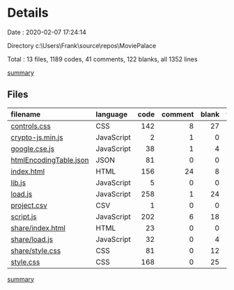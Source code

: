 # Details

Date : 2020-02-07 17:24:14

Directory c:\Users\Frank\source\repos\MoviePalace

Total : 13 files,  1189 codes, 41 comments, 122 blanks, all 1352 lines

[summary](results.md)

## Files
| filename | language | code | comment | blank | total |
| :--- | :--- | ---: | ---: | ---: | ---: |
| [controls.css](/controls.css) | CSS | 142 | 8 | 27 | 177 |
| [crypto-js.min.js](/crypto-js.min.js) | JavaScript | 2 | 1 | 0 | 3 |
| [google.cse.js](/google.cse.js) | JavaScript | 38 | 1 | 4 | 43 |
| [htmlEncodingTable.json](/htmlEncodingTable.json) | JSON | 81 | 0 | 0 | 81 |
| [index.html](/index.html) | HTML | 156 | 24 | 8 | 188 |
| [lib.js](/lib.js) | JavaScript | 5 | 0 | 0 | 5 |
| [load.js](/load.js) | JavaScript | 258 | 1 | 24 | 283 |
| [project.csv](/project.csv) | CSV | 1 | 0 | 0 | 1 |
| [script.js](/script.js) | JavaScript | 202 | 6 | 18 | 226 |
| [share/index.html](/share/index.html) | HTML | 23 | 0 | 0 | 23 |
| [share/load.js](/share/load.js) | JavaScript | 32 | 0 | 4 | 36 |
| [share/style.css](/share/style.css) | CSS | 81 | 0 | 12 | 93 |
| [style.css](/style.css) | CSS | 168 | 0 | 25 | 193 |

[summary](results.md)